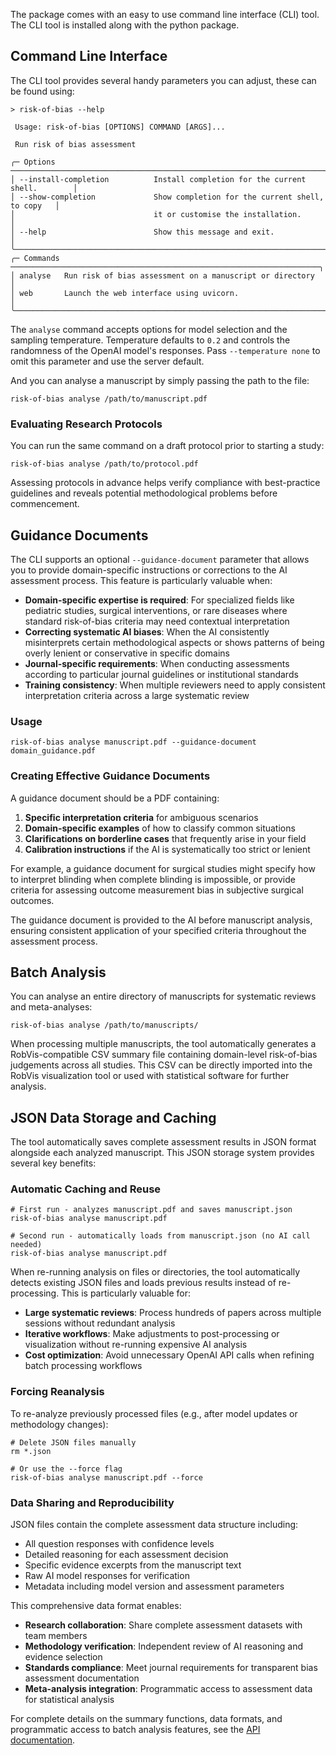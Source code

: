
The package comes with an easy to use command line interface (CLI) tool.
The CLI tool is installed along with the python package.

## Command Line Interface

The CLI tool provides several handy parameters you can adjust, these can be found using:

```console
> risk-of-bias --help

 Usage: risk-of-bias [OPTIONS] COMMAND [ARGS]...

 Run risk of bias assessment

╭─ Options ──────────────────────────────────────────────────────────────────────╮
│ --install-completion          Install completion for the current shell.        │
│ --show-completion             Show completion for the current shell, to copy   │
│                               it or customise the installation.                │
│ --help                        Show this message and exit.                      │
╰────────────────────────────────────────────────────────────────────────────────╯
╭─ Commands ─────────────────────────────────────────────────────────────────────╮
│ analyse   Run risk of bias assessment on a manuscript or directory             │
│ web       Launch the web interface using uvicorn.                              │
╰────────────────────────────────────────────────────────────────────────────────╯
```

The `analyse` command accepts options for model selection and the sampling
temperature. Temperature defaults to `0.2` and controls the randomness of
the OpenAI model's responses. Pass `--temperature none` to omit this
parameter and use the server default.

And you can analyse a manuscript by simply passing the path to the file:

```console
risk-of-bias analyse /path/to/manuscript.pdf
```

### Evaluating Research Protocols

You can run the same command on a draft protocol prior to starting a study:

```console
risk-of-bias analyse /path/to/protocol.pdf
```

Assessing protocols in advance helps verify compliance with best-practice
guidelines and reveals potential methodological problems before commencement.

## Guidance Documents

The CLI supports an optional `--guidance-document` parameter that allows you to provide domain-specific instructions or corrections to the AI assessment process. This feature is particularly valuable when:

- **Domain-specific expertise is required**: For specialized fields like pediatric studies, surgical interventions, or rare diseases where standard risk-of-bias criteria may need contextual interpretation
- **Correcting systematic AI biases**: When the AI consistently misinterprets certain methodological aspects or shows patterns of being overly lenient or conservative in specific domains
- **Journal-specific requirements**: When conducting assessments according to particular journal guidelines or institutional standards
- **Training consistency**: When multiple reviewers need to apply consistent interpretation criteria across a large systematic review

### Usage

```console
risk-of-bias analyse manuscript.pdf --guidance-document domain_guidance.pdf
```

### Creating Effective Guidance Documents

A guidance document should be a PDF containing:

1. **Specific interpretation criteria** for ambiguous scenarios
2. **Domain-specific examples** of how to classify common situations
3. **Clarifications on borderline cases** that frequently arise in your field
4. **Calibration instructions** if the AI is systematically too strict or lenient

For example, a guidance document for surgical studies might specify how to interpret blinding when complete blinding is impossible, or provide criteria for assessing outcome measurement bias in subjective surgical outcomes.

The guidance document is provided to the AI before manuscript analysis, ensuring consistent application of your specified criteria throughout the assessment process.

## Batch Analysis

You can analyse an entire directory of manuscripts for systematic reviews and meta-analyses:

```console
risk-of-bias analyse /path/to/manuscripts/
```

When processing multiple manuscripts, the tool automatically generates a RobVis-compatible CSV summary file containing domain-level risk-of-bias judgements across all studies. This CSV can be directly imported into the RobVis visualization tool or used with statistical software for further analysis.

## JSON Data Storage and Caching

The tool automatically saves complete assessment results in JSON format alongside each analyzed manuscript. This JSON storage system provides several key benefits:

### Automatic Caching and Reuse

```console
# First run - analyzes manuscript.pdf and saves manuscript.json
risk-of-bias analyse manuscript.pdf

# Second run - automatically loads from manuscript.json (no AI call needed)
risk-of-bias analyse manuscript.pdf
```

When re-running analysis on files or directories, the tool automatically detects existing JSON files and loads previous results instead of re-processing. This is particularly valuable for:

- **Large systematic reviews**: Process hundreds of papers across multiple sessions without redundant analysis
- **Iterative workflows**: Make adjustments to post-processing or visualization without re-running expensive AI analysis
- **Cost optimization**: Avoid unnecessary OpenAI API calls when refining batch processing workflows

### Forcing Reanalysis

To re-analyze previously processed files (e.g., after model updates or methodology changes):

```console
# Delete JSON files manually
rm *.json

# Or use the --force flag
risk-of-bias analyse manuscript.pdf --force
```

### Data Sharing and Reproducibility

JSON files contain the complete assessment data structure including:

- All question responses with confidence levels
- Detailed reasoning for each assessment decision  
- Specific evidence excerpts from the manuscript text
- Raw AI model responses for verification
- Metadata including model version and assessment parameters

This comprehensive data format enables:

- **Research collaboration**: Share complete assessment datasets with team members
- **Methodology verification**: Independent review of AI reasoning and evidence selection
- **Standards compliance**: Meet journal requirements for transparent bias assessment documentation
- **Meta-analysis integration**: Programmatic access to assessment data for statistical analysis

For complete details on the summary functions, data formats, and programmatic access to batch analysis features, see the [API documentation](api.md#summary-and-analysis-functions).